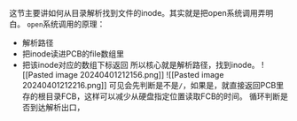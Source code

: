 这节主要讲如何从目录解析找到文件的inode。其实就是把open系统调用弄明白。
`open`系统调用的原理：
* 解析路径
* 把inode读进PCB的file数组里
* 把该inode对应的数组下标返回
所以核心就是解析路径，找到inode。
![[Pasted image 20240401212156.png]]
![[Pasted image 20240401212216.png]]
可见会先判断是不是`/`，如果是，就直接返回PCB里存的根目录FCB，这样可以减少从硬盘指定位置读取FCB的时间。
循环判断是否到达解析出口，